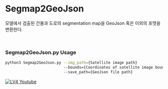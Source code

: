 # Segmap2GeoJson
모델에서 검출된 건물과 도로의 segmentation map을 GeoJson 혹은 이외의 포맷을 변환한다.

<br>

### Segmap2GeoJson.py Usage
```bash
python3 Segmap2GeoJson.py --img_path={Satellite image path} 
                          --bounds={Coordinates of satellite image bounds, format should be "x,y x,y x,y x,y"}
                          --save_path={GeoJson file path}
```
[![LV4 Youtube](https://img.youtube.com/vi/dTabdwIrecY/0.jpg)](https://www.youtube.com/watch?v=dTabdwIrecY)
